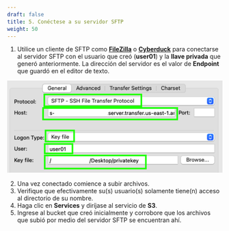```yaml
---
draft: false
title: 5. Conéctese a su servidor SFTP
weight: 50
---
```

1. Utilice un cliente de SFTP como [**FileZilla**](https://filezilla-project.org/download.php) o [**Cyberduck**](https://cyberduck.io/download/) para conectarse al servidor SFTP con el usuario que creó (**user01**) y la **llave privada** que generó anteriormente. La dirección del servidor es el valor de **Endpoint** que guardó en el editor de texto.

![Create S3 bucket](/static/images/tr/conectar.png)

2. Una vez conectado comience a subir archivos.
3. Verifique que efectivamente su(s) usuario(s) solamente tiene(n) acceso al directorio de su nombre.
4. Haga clic en **Services** y diríjase al servicio de **S3**.
5. Ingrese al bucket que creó inicialmente y corrobore que los archivos que subió por medio del servidor SFTP se encuentran ahí.